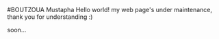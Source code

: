 #BOUTZOUA Mustapha
Hello world! my web page's under maintenance, thank you for understanding :)

soon...
